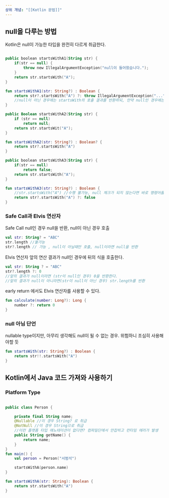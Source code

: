 ```yaml
---
상위 개념: "[[Kotlin 문법]]"
---
```

## null을 다루는 방법
Kotlin은 null이 가능한 타입을 완전히 다르게 취급한다.

```kotlin

public boolean startsWithA1(String str) {
	if(str == null) {
		throw new IllegalArgumentException("null이 들어왔습니다.");
	}
	return str.startsWith("A");
}

fun startsWithA1(str: String?) : Boolean {
	return str?.startsWith("A") ?: throw IllegalArgumentException("...")
	//null이 아닌 경우에는 startsWith의 호출 결과를 반환하되, 만약 null인 경우에는 exception을 던져라
}
```

```kotlin
public Boolean startsWithA2(String str) {
	if (str == null)
		return null;
	return str.startsWit("A");
}

fun startsWithA2(str: String?) : Boolean? {
	return str?.startsWith("A")
}
```

```kotlin
public boolean startsWithA3(String str) {
	if(str == null)
		return false;
	return str.startsWith("A");
}

fun startsWithA3(str: String?) : Boolean {
	//str.startsWith("A") //수행 불가능, null 체크가 되지 않는다면 바로 명령어를 수행할 수 없음
	return str?.startsWith("A") ?: false
}
```

### Safe Call과 Elvis 연산자

Safe Call
null인 경우 null을 반환, null이 아닌 경우 호출
```kotlin
val str: String? = "ABC"
str.length //불가능
str?.length // 가능 , null이 아닐때만 호출, null이라면 null을 반환
```

Elvis 연산자
앞의 연산 결과가 null인 경우에 뒤의 식을 호출한다.
```kotlin
val str: String ? = "ABC"
str?.length ?: 0
//앞의 결과가 null이라면 (str이 null인 경우) 0을 반환한다.
//앞의 결과가 null이 아니라면(str이 null이 아닌 경우) str.length를 반환
```

early return 에서도 Elvis 연산자를 사용할 수 있다.
```kotlin
fun calculate(number: Long?): Long {
	number ?: return 0	
}
```

### null 아님 단언
nullable type이지만, 아무리 생각해도 null이 될 수 없는 경우.
위험하니 조심히 사용해야할 듯
```kotlin
fun startsWith(str: String?) : Boolean {
	return str!!.startsWith("A")
}
```

## Kotlin에서 Java 코드 가져와 사용하기
### Platform Type

```kotlin

public class Person {

	private final String name;
	@Nullable //이 경우 String? 로 취급
	@NotNull //이 경우 String으로 취급
	//이런 플랫폼 타입 애노테이션이 없다면? 컴파일단에서 안잡히고 런타임 에러가 발생
	public String getName() {
		return name;
	}
}
fun main() {
	val person = Person("서범석")

	startsWithA(person.name) 
}

fun startsWithA(str: String): Boolean {
	return str.startsWith("A")
}
```
